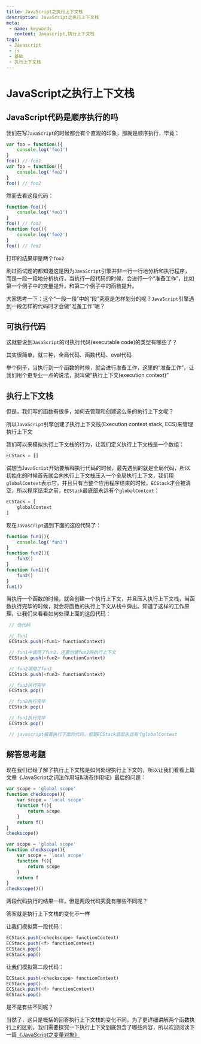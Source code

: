 ```yaml
---
title: JavaScript之执行上下文栈
description: JavaScript之执行上下文栈
meta:
 - name: keywords
   content: Javascript,执行上下文栈
tags: 
 - Javascript
 - js
 - 基础
 - 执行上下文栈
---
```

# JavaScript之执行上下文栈

## JavaScript代码是顺序执行的吗

我们在写`JavaScript`的时候都会有个直观的印象，那就是顺序执行，毕竟：

``` js
var foo = function(){
    console.log('foo1')
}
foo() // foo1
var foo = function(){
    console.log('foo2')
}
foo() // foo2
```

然而去看这段代码：

```js
function foo(){
    console.log('foo1')
}
foo() // foo2
function foo(){
    console.log('foo2')
}
foo() // foo2
```

打印的结果却是两个`foo2`

刷过面试题的都知道这是因为`JavaScript`引擎并非一行一行地分析和执行程序，而是一段一段地分析执行，当执行一段代码的时候，会进行一个“准备工作”，比如第一个例子中的变量提升，和第二个例子中的函数提升。

大家思考一下：这个“一段一段”中的“段”究竟是怎样划分的呢？`JavaScript`引擎遇到一段怎样的代码时才会做“准备工作”呢？

## 可执行代码

这就要说到`JavaScript`的可执行代码(executable code)的类型有哪些了？

其实很简单，就三种，全局代码、函数代码、eval代码

举个例子，当执行到一个函数的时候，就会进行准备工作，这里的“准备工作”，让我们用个更专业一点的说法，就叫做“执行上下文(execution context)”

## 执行上下文栈

但是，我们写的函数有很多，如何去管理和创建这么多的执行上下文呢？

所以`JavaScript`引擎创建了执行上下文栈(Execution context stack, ECS)来管理执行上下文

我们可以来模拟执行上下文栈的行为，让我们定义执行上下文栈是一个数组：

``` js
ECStack = []
```

试想当`JavaScript`开始要解释执行代码的时候，最先遇到的就是全局代码，所以初始化的时候首先就会向执行上下文栈压入一个全局执行上下文，我们用`globalContext`表示它，并且只有当整个应用程序结束的时候，`ECStack`才会被清空，所以程序结束之前，`ECStack`最底部永远有个`globalContext`：

``` js
ECStack = [
    globalContext
]
```

现在`Javascript`遇到下面的这段代码了：

```js
function fun3(){
    console.log('fun3')
}
function fun2(){
    fun3()
}
function fun1(){
    fun2()
}
fun1()
```

当执行一个函数的时候，就会创建一个执行上下文，并且压入执行上下文栈，当函数执行完毕的时候，就会将函数的执行上下文从栈中弹出。知道了这样的工作原理，让我们来看看如何处理上面的这段代码：

``` js
 // 伪代码

 // fun1
 ECStack.push(<fun1> functionContext)

 // fun1中调用了fun2，还要创建fun2的执行上下文
 ECStack.push(<fun2> functionContext)

 // fun2调用了fun3
 ECStack.push(<fun3> functionContext)

 // fun3执行完毕
 ECStack.pop()

 // fun2执行完毕
 ECStack.pop()

 // fun1执行完毕
 ECStack.pop()

 // javascript接着执行下面的代码，但是ECStack底层永远有个globalContext
```

## 解答思考题

现在我们已经了解了执行上下文栈是如何处理执行上下文的，所以让我们看看上篇文章《JavaScript之词法作用域&动态作用域》最后的问题：

```js
var scope = 'global scope'
function checkscope(){
    var scope = 'local scope'
    function f(){
        return scope
    }
    return f()
}
checkscope()

var scope = 'global scope'
function checkscope(){
    var scope = 'local scope'
    function f(){
        return scope
    }
    return f
}
checkscope()()
```

两段代码执行的结果一样，但是两段代码究竟有哪些不同呢？

答案就是执行上下文栈的变化不一样

让我们模拟第一段代码：

``` js
ECStack.push(<checkscope> functionContext)
ECStack.push(<f> functionContext)
ECStack.pop()
ECStack.pop()
```

让我们模拟第二段代码：

``` js
ECStack.push(<checkscope> functionContext)
ECStack.pop()
ECStack.push(<f> functionContext)
ECStack.pop()
```

是不是有些不同呢？

当然了，这只是概括的回答执行上下文栈的变化不同，为了更详细讲解两个函数执行上的区别，我们需要探究一下执行上下文到底包含了哪些内容，所以欢迎阅读下一篇[《JavaScript之变量对象》](../../../../2019/03/23/variable/)
